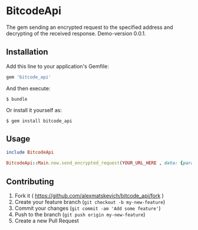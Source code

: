 # BitcodeApi

The gem sending an encrypted request to the specified address and decrypting of the received response. Demo-version 0.0.1.

## Installation

Add this line to your application's Gemfile:

```ruby
gem 'bitcode_api'
```

And then execute:

    $ bundle

Or install it yourself as:

    $ gem install bitcode_api

## Usage

```ruby
include BitcodeApi
```

```ruby
BitcodeApi::Main.new.send_encrypted_request(YOUR_URL_HERE , data: {param_1: "param1", param_2: "param2" })
```

## Contributing

1. Fork it ( https://github.com/alexmatskevich/bitcode_api/fork )
2. Create your feature branch (`git checkout -b my-new-feature`)
3. Commit your changes (`git commit -am 'Add some feature'`)
4. Push to the branch (`git push origin my-new-feature`)
5. Create a new Pull Request
